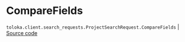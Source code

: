 # CompareFields
`toloka.client.search_requests.ProjectSearchRequest.CompareFields` | [Source code](https://github.com/Toloka/toloka-kit/blob/v1.1.1/src/client/search_requests.py#L194)

